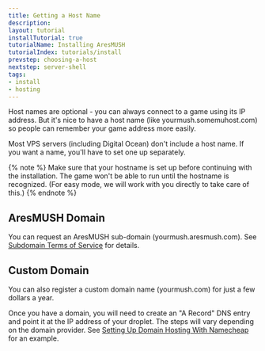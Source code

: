 ```yaml
---
title: Getting a Host Name
description: 
layout: tutorial
installTutorial: true
tutorialName: Installing AresMUSH
tutorialIndex: tutorials/install
prevstep: choosing-a-host
nextstep: server-shell
tags:
- install
- hosting
---
```


Host names are optional - you can always connect to a game using its IP address.  But it's nice to have a host name (like yourmush.somemuhost.com) so people can remember your game address more easily.

Most VPS servers (including Digital Ocean) don't include a host name. If you want a name, you'll have to set one up separately.

{% note %}
Make sure that your hostname is set up before continuing with the installation. The game won't be able to run until the hostname is recognized. (For easy mode, we will work with you directly to take care of this.)
{% endnote %}

## AresMUSH Domain

You can request an AresMUSH sub-domain (yourmush.aresmush.com). See [Subdomain Terms of Service](/subdomain-tos.html) for details.

## Custom Domain

You can also register a custom domain name (yourmush.com) for just a few dollars a year. 

Once you have a domain, you will need to create an "A Record" DNS entry and point it at the IP address of your droplet.  The steps will vary depending on the domain provider. See [Setting Up Domain Hosting With Namecheap](/tutorials/install/setting-up-dns.html) for an example.